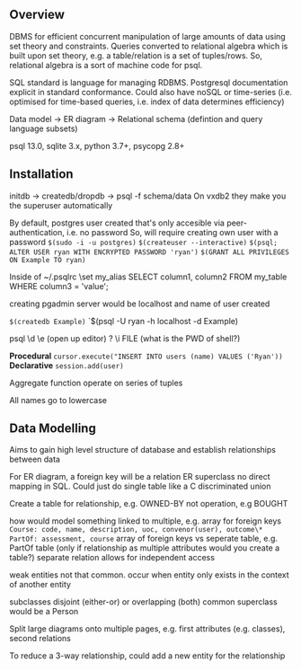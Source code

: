 <!-- SPDX-License-Identifier: zlib-acknowledgement -->
## Overview
DBMS for efficient concurrent manipulation of large amounts of data using set theory and constraints.
Queries converted to relational algebra which is built upon set theory, e.g. a table/relation is a set of tuples/rows.
So, relational algebra is a sort of machine code for psql.

SQL standard is language for managing RDBMS. 
Postgresql documentation explicit in standard conformance.
Could also have noSQL or time-series (i.e. optimised for time-based queries, i.e. index of data determines efficiency) 

Data model -> ER diagram -> Relational schema (defintion and query language subsets)

psql 13.0, sqlite 3.x, python 3.7+, psycopg 2.8+

## Installation
initdb -> createdb/dropdb -> psql -f schema/data
On vxdb2 they make you the superuser automatically

By default, postgres user created that's only accesible via peer-authentication, i.e. no password
So, will require creating own user with a password
`$(sudo -i -u postgres)`
`$(createuser --interactive)`
`$(psql; ALTER USER ryan WITH ENCRYPTED PASSWORD 'ryan')`
`$(GRANT ALL PRIVILEGES ON Example TO ryan)`

Inside of ~/.psqlrc
\set my_alias SELECT column1, column2 FROM my_table WHERE column3 = 'value';

creating pgadmin server would be localhost and name of user created 

`$(createdb Example)`
`$(psql -U ryan -h localhost -d Example)

psql \d 
\e (open up editor)
\?
\i FILE (what is the PWD of shell?)

**Procedural**
`cursor.execute("INSERT INTO users (name) VALUES ('Ryan'))`
**Declarative**
`session.add(user)`

Aggregate function operate on series of tuples

All names go to lowercase

## Data Modelling
Aims to gain high level structure of database and establish relationships between data

For ER diagram, a foreign key will be a relation
ER superclass no direct mapping in SQL. Could just do single table like a C discriminated union  

Create a table for relationship, e.g. OWNED-BY not operation, e.g BOUGHT 

how would model something linked to multiple, e.g. array for foreign keys
`Course: code, name, description, uoc, convenor(user), outcome\*`
`PartOf: assessment, course`
array of foreign keys vs seperate table, e.g. PartOf table (only if relationship as multiple attributes would you create a table?)
separate relation allows for independent access

weak entities not that common. occur when entity only exists in the context of another entity

subclasses disjoint (either-or) or overlapping (both)
common superclass would be a Person

Split large diagrams onto multiple pages, e.g. first attributes (e.g. classes), second relations

To reduce a 3-way relationship, could add a new entity for the relationship
